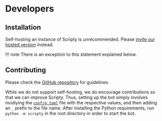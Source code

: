 # Developers

## **Installation**

Self-hosting an instance of Scripty is unrecommended. Please [invite our hosted version](https://discord.com/api/oauth2/authorize?client_id=883496337616822302&permissions=8&scope=bot%20applications.commands) instead.

!!! note
    There is an exception to this statement explained below.

## **Contributing**

Please check the [GitHub repository](https://github.com/scriptydev/scripty-v1a6) for guidelines.

While we do not support self-hosting, we do encourage contributions so that we can improve Scripty. Thus, setting up the bot simply involves modiying the [`config.toml`](https://github.com/scriptydev/scripty-v1a6/blob/c31ee1d63d1475bbd8cd764e02c31ca08934755b/config.toml) file with the respective values, and then adding an `_` prefix to the file name. After installing the Python requirements, run `python -m scripty` in the root directory in order to start the bot.
